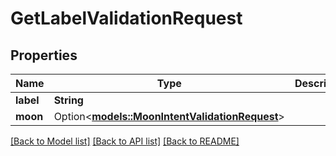 # GetLabelValidationRequest

## Properties

Name | Type | Description | Notes
------------ | ------------- | ------------- | -------------
**label** | **String** |  | 
**moon** | Option<[**models::MoonIntentValidationRequest**](MoonIntentValidationRequest.md)> |  | [optional]

[[Back to Model list]](../README.md#documentation-for-models) [[Back to API list]](../README.md#documentation-for-api-endpoints) [[Back to README]](../README.md)


